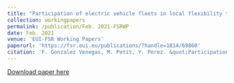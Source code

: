 ```yaml
---
title: "Participation of electric vehicle fleets in local flexibility tenders: Analyzing barriers to entry and workable solutions"
collection: workingpapers
permalink: /publication/Feb. 2021-FSRWP
date: Feb. 2021
venue: 'EUI-FSR Working Papers'
paperurl: 'https://fsr.eui.eu/publications/?handle=1814/69860'
citation: 'F. Gonzalez Venegas, M. Petit, Y. Perez. &quot;Participation of electric vehicle fleets in local flexibility tenders: Analyzing barriers to entry and workable solutions&quot;, <i>EUI-FSR Working Papers<i>, February 2021'
---
```


<a href='https://fsr.eui.eu/publications/?handle=1814/69860'>Download paper here</a>


  
